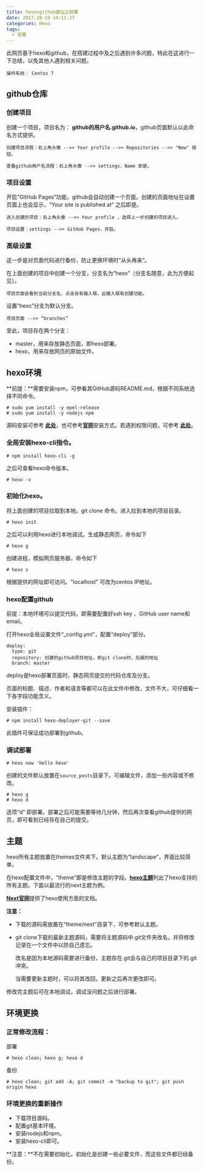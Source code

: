 ```yaml
---
title: hexo+github建站之部署
date: 2017-10-19 14:11:27
categories: Hexo
tags:
  - 部署
---
```


此网页基于hexo和github，在搭建过程中及之后遇到许多问题，特此在这进行一下总结，以免其他人遇到相关问题。
<!--more-->
```
操作系统： Centos 7
```

## github仓库

### 创建项目

创建一个项目，项目名为： **github的用户名.github.io**，github页面默认以此命名方式提供。

```shell
创建项目流程：右上角头像 -->> Your profile -->> Repositories -->> "New" 按钮。

查看github用户名流程：右上角头像 -->> settings，Name 即是。
```

### 项目设置

开启”GitHub Pages“功能，github会自动创建一个页面。创建的页面地址在设置页面上也会显示，“Your site is published at” 之后即是。

```shell
进入创建的项目：右上角头像 -->> Your profile ，选择上一步创建的项目进入。

项目设置：settings -->> GitHub Pages，开启。
```

### 高级设置

这一步是对页面代码进行备份，防止更换环境时“从头再来”。

在上面创建的项目中创建一个分支，分支名为“hexo”（分支名随意，此为方便起见）。

```shell
项目页面会看到当前分支名，点击会有输入框，此输入框有创建功能。
```

设置“hexo”分支为默认分支。

```shell
项目页面 -->> “branches” 
```

至此，项目存在两个分支：

- master，用来存放静态页面，即hexo部署。
- hexo，用来存放网页的原始文件。

## hexo环境

**前提：**需要安装npm，可参看其GitHub源码README.md，根据不同系统选择不同命令。

```shell
# sudo yum install -y epel-release
# sudo yum install -y nodejs npm
```

源码安装可参考 [**此处**](http://frontenddev.org/article/ali-cloud-ecs-use-result-1-use-yum-to-install-nodejs-npm-environment.html)，也可参考[**官网**](https://github.com/nodesource/distributions)安装方式。若遇到权限问题，可参考 [**此处**](https://docs.npmjs.com/getting-started/fixing-npm-permissions)。

### 全局安装hexo-cli指令。

```shell
# npm install hexo-cli -g
```

之后可查看hexo命令版本。

```shell
# hexo -v 
```

### 初始化hexo。

将上面创建的项目拉取到本地。git clone 命令。进入拉到本地的项目目录。

```shell
# hexo init
```

之后可以利用hexo进行本地调试。生成静态网页，命令如下

```shell
# hexo g
```

创建进程，模拟网页服务器，命令如下

```shell
# hexo s
```

根据提供的网址即可访问。"localhost" 可改为centos IP地址。

### hexo配置github

前提：本地环境可以提交代码，即需要配置好ssh key 、GitHub user name和email。

打开hexo全局设置文件“_config.yml”，配置“deploy”部分。

```shell
deploy:
  type: git
  repository: 创建的github项目地址，即git clone时，后接的地址
  branch: master
```

deploy是hexo部署页面时，静态网页提交的代码仓库及分支。

页面的标题、描述、作者和语言等都可以在此文件中修改，文件不大，可仔细看一下各字段功能含义。

安装插件：

```shell
# npm install hexo-deployer-git --save
```

此插件可保证成功部署到github。

### 调试部署

```shell
# hexo new 'hello hexo'
```

创建的文件默认放置在`source_posts`目录下。可编辑文件，添加一些内容或不修改。

```shell
# hexo g
# hexo d
```

选项“d” 即部署。部署之后可能需要等待几分钟，然后再次查看github提供的网页，即可看到已经存在自己的提交。

## 主题

hexo所有主题放置在themes文件夹下。默认主题为“landscape”，界面比较简单。

在hexo配置文件中，“theme”即是修改主题的字段。[**hexo主题**](https://hexo.io/themes/)列出了hexo支持的所有主题。下面以最流行的next主题为例。

[**Next官网**](http://theme-next.iissnan.com/)提供了hexo使用方面的文档。

**注意：**

- 下载的源码需放置在“theme/next”目录下，可参考默认主题。

- git clone下载的最新主题源码，需要将主题源码中.git文件夹改名，并将修改记录在一个文件中以防自己遗忘。

  改名是因为本地源码需要进行备份，主题存在.git会与自己的项目目录下的.git冲突。

  当需要更新主题时，可以将其改回，更新之后再次更改即可。

修改完主题后可在本地调试，调试没问题之后进行部署。

## 环境更换

### 正常修改流程：

部署

```shell
# hexo clean; hexo g; hexo d
```

备份

```shell
# hexo clean; git add -A; git commit -m "backup to git"; git push origin hexo
```

### 环境更换的重新操作

- 下载项目源码。
- 配置git基本环境。
- 安装nodejs和npm。
- 安装hexo-cli即可。

**注意：**不在需要初始化。初始化是创建一些必要文件，而这些文件都已经备份。